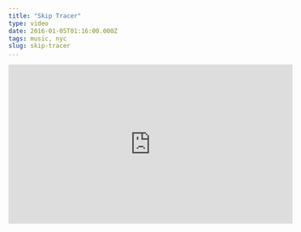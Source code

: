 ```yaml
---
title: "Skip Tracer"
type: video
date: 2016-01-05T01:16:00.000Z
tags: music, nyc
slug: skip-tracer
...
```


<iframe width="560" height="315" src="https://www.youtube.com/embed/BhHTWA6wjvk" frameborder="0" allowfullscreen></iframe>
